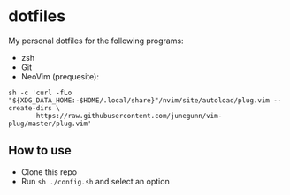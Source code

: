 # dotfiles
My personal dotfiles for the following programs:
- zsh
- Git
- NeoVim (prequesite):
```
sh -c 'curl -fLo "${XDG_DATA_HOME:-$HOME/.local/share}"/nvim/site/autoload/plug.vim --create-dirs \
       https://raw.githubusercontent.com/junegunn/vim-plug/master/plug.vim'
```

## How to use

- Clone this repo
- Run `sh ./config.sh` and select an option
